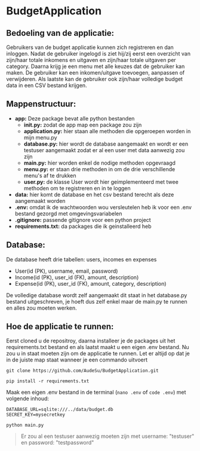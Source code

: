 # BudgetApplication

## Bedoeling van de applicatie:

Gebruikers van de budget applicatie kunnen zich registreren en dan inloggen. Nadat de gebruiker ingelogd is ziet hij/zij eerst een overzicht van zijn/haar totale inkomens en uitgaven en zijn/haar totale uitgaven per category. Daarna krijg je een menu met alle keuzes dat de gebruiker kan maken. De gebruiker kan een inkomen/uitgave toevoegen, aanpassen of verwijderen. Als laatste kan de gebruiker ook zijn/haar volledige budget data in een CSV bestand krijgen.

## Mappenstructuur:

- **app:** Deze package bevat alle python bestanden
    - **__init__.py:** zodat de app map een package zou zijn
    - **application.py:** hier staan alle methoden die opgeroepen worden in mijn menu.py
    - **database.py:** hier wordt de database aangemaakt en wordt er een testuser aangemaakt zodat er al een user met data aanwezig zou zijn
    - **main.py:** hier worden enkel de nodige methoden opgevraagd
    - **menu.py:** er staan drie methoden in om de drie verschillende menu's af te drukken
    - **user.py:** de klasse User wordt hier geimplementeerd met twee methoden om te registreren en in te loggen
- **data:** hier komt de database en het csv bestand terecht als deze aangemaakt worden
- **.env:** omdat ik de wachtwoorden wou versleutelen heb ik voor een .env bestand gezorgd met omgevingsvariabelen
- **.gitignore:** passende gitignore voor een python project
- **requirements.txt:** da packages die ik geinstalleerd heb

## Database:

De database heeft drie tabellen: users, incomes en expenses
- User(id (PK), username, email, password)
- Income(id (PK), user_id (FK), amount, description)
- Expense(id (PK), user_id (FK), amount, category, description)

De volledige database wordt zelf aangemaakt dit staat in het database.py bestand uitgeschreven, je hoeft dus zelf enkel maar de main.py te runnen en alles zou moeten werken.

## Hoe de applicatie te runnen:

Eerst cloned u de repositroy, daarna installeer je de packages uit het requirements.txt bestand en als laatst maakt u een eigen .env bestand. Nu zou u in staat moeten zijn om de applicatie te runnen. Let er altijd op dat je in de juiste map staat wanneer je een commando uitvoert

```git clone https://github.com/AudeSu/BudgetApplication.git```

```pip install -r requirements.txt```

Maak een eigen .env bestand in de terminal (```nano .env``` of ```code .env```) met volgende inhoud:
        
    DATABASE_URL=sqlite:///../data/budget.db
    SECRET_KEY=mysecretkey

```python main.py```

> Er zou al een testuser aanwezig moeten zijn met username: "testuser" en password: "testpassword"